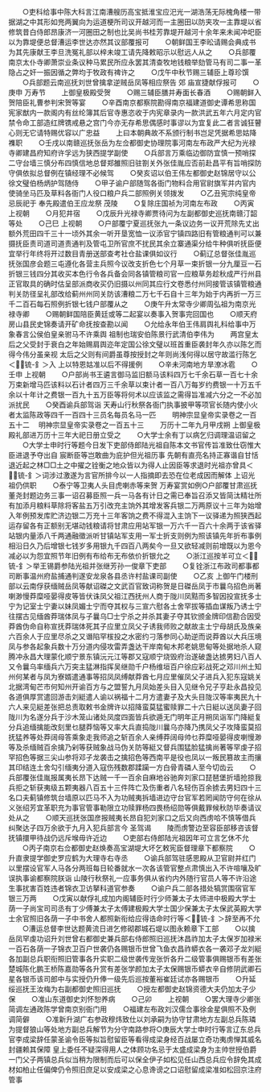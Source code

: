 <!-- { "loadSidebar": true } -->
　　○吏科给事中陈大科言江南漕艘历高宝抵淮宝应汜光一湖浩荡无际槐角楼一带据湖之中其形如兠两翼向为运道梗所司议开越河而一主圈田以防夹攻一主靠堤以省修筑昔白侍郎昂康济一河圈田之制也比吴尚书桂芳靠堤开越河十余年来未闻冲圯臣以为靠堤便总督漕运李世达亦然其议部覆报可
　　○朝鲜国王李昖请赐会典成书为其先康献王李旦洗冤礼部以梓未竣工请先降敕昭示以慰远人从之
　　○兵部覆南京太仆寺卿萧崇业条议种马累民所应永罢其清查牧地钱粮举劾管马有司二事一革隐占之奸一振因循之弊均于牧政有禆许之
　　○戊午中秋节赐三辅臣上尊珍馔
　　○兵部题云南巡抚刘世曾擒拿逆贼岳凤等相应祭告  郊  庙宣捷献俘报可
　　○庚申  万寿节
　　上御皇极殿受贺
　　○赐三辅臣膳并寿面长春酒
　　○赐朝鲜入贺陪臣礼曹参判宋贺等宴
　　○辛酉南京都察院勘得南京福建道御史谭希思称国宪家猷内一款阁内有丝纶簿其后官寺惠恣收于内宪章录内一款洪武五年六月定内官禁令命工部造红牌镌戒悬之宫门今亦无存希思偶感时事谬以为宜复此二者言诚狂瞽心则无它请特赐优容以广忠益
　　上曰本朝典故不系颁行制书岂足凭据希思姑降襍职
　　○壬戌以南赣巡抚张岳为左佥都御史协理院事河南左布政严大纪为光禄寺卿建昌府知府许孚远为狭西提学副使
　　○兵部言万乘临边御防宜慎一预哨探二守台墙三慎分布四慎信地总督郑雒照旧驻劄关外张佳胤应否前赴昌平有旨哨探防守俱依拟总督例在镇经理不必候驾
　　○癸亥诏以伯王伟左都御史赵锦居守以公徐文璧伯杨炳护驾随侍
　　○甲子谕户部随驾各衙门物料合用官尉旗军并内官内使骑坐马匹及草料各衙门人役口粮户兵二部照例关领拨发
　　○乙丑宪宗纯皇帝忌辰祀于  奉先殿遣伯王应龙祭  茂陵
　　○复除庄国祯为河南左布政
　　○丙寅  上视朝
　　○月犯井宿
　　○戊辰升光禄寺卿贾待问为左副都御史巡抚南赣汀韶等处
　　○己巳  上视朝
　　○户部覆宁夏巡抚张九一条议边务一议开荒除先丈出额外荒田四千三十一顷外其余一听开垦宽恤一议添官宁镇四路旧有管粮通判可以兼摄抚臣责司道司道责通判及管屯卫所官庶不扰民其余立寨通渠分给牛种俱听抚臣便宜举行年终将开过数目青册送部查考社仓盐课俱如议行
　　○蓟辽总督张佳胤巡抚张国彦会题三屯遵化各营主兵照今议改支折色七个月草一束折银一分九厘豆一石折银三钱四分其收买本色行令各兵备会同各镇管粮司官一应粮草务趁秋成严行州县正官取具的确时估呈部派商收买仍旧摄以州同其应行文卷悉付州同接管该镇管粮通判关防径呈礼部改给蓟州州同关防该漕粮二万七千石自十三年为始于内再折一万三千二百石每石照例折银七钱户部覆从之
　　○庚午升太常寺少卿周弘祖为南京光禄寺卿
　　○赐朝鲜国陪臣黄廷或等二起宴以奏事入贺事完回国也
　　○顺天府房山县民史锦奏请开矿命抚按查勘以闻
　　○允给永年伯王伟肩舆礼科给事中万象春言公侯伯皇亲驸马不许乘舆  祖制也瑞安伯陈景行武清伯李伟为
　　两宫皇太后之父受封于衰白之年始赐肩舆迩年定国公徐文璧以班首重臣袭封年久亦以陈乞而得今伟分虽亲视  太后之父则有间爵虽尊按授封之年则尚浅何得以居守故滥行陈乞＜锍-釒＞入  上以特恩姑准以后不得援例
　　○辛未河南地方旱潦冰雹
　　○壬申  上视朝
　　○户部尚书王遴言御马监旧额马该料四万七千余石草一百七十余万束新增马匹该料以石计者四万三千余草以束计者一百八万每岁约费银一十万五千余以十年计之费银一百九十五万臣等将何术以应该监之需得旨准减六分之一不必加派扰民
　　○癸酉谕兵部驾诣  天寿山行秋祭各衙门执事披甲等项官长随内使小火者太监陈政等四千一百四十三员名每员名马一匹
　　明神宗显皇帝实录卷之一百五十二
　明神宗显皇帝实录卷之一百五十三
　　万历十二年九月甲戌朔  上御皇极殿礼部进万历十三年大祀日册立受之
　　○大学士余有丁以病乞归调理温诏留之
　　○大学士申时行等题今日发下吏部侍郎陆光祖自陈本文书官传旨准致仕窃惟大臣进退予夺出自  宸断臣等岂敢曲为庇护但光祖历事  先朝有直亮名持正寡谐自甘恬退近起之林□□土之中擢之铨衡之地众皆以为得人止因臣等求退时光祖亦曾具＜锍-釒＞词涉过激遂为言官所排今以一人指摘即去恐在位老成因而解体  上诏光祖仍供职
　　○泰宁等卫夷人头目虎喇赤等来贺  万寿宴赏如例○户部覆甘肃巡抚董尧封题边务三事一诏召募臣照一兵一马各有计日之需已奉旨召添又皆简汰精壮所有加添月粮料草除将客盐五万引改充主饷外其增发客兵银二万两原议十三年为始增入年例预发库贮济边银二万充十三年客饷之费不得混入主饷下一议驿递为照狭西起运存留各有正额别无堪动钱粮请将甘肃应用站军银一万六千一百六十余两于该省驿站银内量添八千两通融徵派听甘镇站军支用一军士折支则例为照该镇先年折布事例相沿日久乃后增银七钱岁多用银九千四百八两矣今一旦又欲轻减则前增既以为恩今减必以为怨宜照节年旧例有布给布无布依价折银允之
　　○浙江巡按羊可立＜锍-釒＞举王锡爵参陆光祖并张继芳孙一俊章下吏部
　　○复铨浙江布政司都事都司断事温州府盐捕通判遂安龙泉各县丞许村盐课司副使
　　○乙亥  上御午门楼刑部以云南俘获缅贼岳凤等献诏磔之文武百官致词称贺是日磔岳凤于市曩乌招色尚著喇渺慢莽糜哑晏得皮等皆伏诛凤父祖江西抚州人商于陇川凤黠而多智因投宣抚多士宁为记室士宁妻以妹凤媚士宁而夺其权与三宣六慰各土舍罕拔等插血谋叛乃诱士宁往摆古见缅酋莽瑞体凤与子曩乌□士宁杀之并杀其妻子夺其钦颁金牌印信勘合因受莽酋伪命自称宣抚莽瑞体死其子应里立凤父子诱我师败之献故主士宁母胡氏及族亲六百余人于应里尽杀之又谮陷罕柭投之水密约刁落参同心助逆而说莽酋以大兵压境凤与参各起象兵数十万分道内侵攻雷弄盏达干岸南甸木邦老姚思甸等处据地杀人窥腾冲永昌大理蒙化顺宁景东镇沅元江等郡又寇顺宁烧毁府治遂破盏达掳男妇八百人又令曩乌率缅兵六万突主猛淋指挥吴继勋千户杨维垣百户徐应彩战死之邓川州土知州何某者与凤为寮婿遣通事等招凤凤缚献莽酋七月应里催凤父子进兵入犯东寇姚关北据湾甸芒市何知州开谕百方与之盟誓九月凤始差头目入见继令兄子亨赴永昌投见各道俱厚赏遣回游击刘綎遣人谕以祸福十二月方遣妻子及大头目陇汉等率夷民九十六人来见綎差张把总责取敕书金牌许以招降蛮莫猛蜜赎罪二十六日綎以送凤妻子回陇川为名遂分兵于沙木笼山诸处凤度四面皆兵欲遁无门明年正月朔凤诣军门降綎复分兵追缅擒能改刻里乜腿莽恼等又率大兵直捣陇川曩乌亦降乃携凤父子攻降蛮莫招抚猛养等处莽阔母答乘象走我师追之斩百余人亲缚莽阔母帅乜莽糜哑晏得皮喇慢渺等及杀缅贼百余擒乃剁等获贼象战马伪关防等綎又督兵围猛脸猛擒尚著等罕虔子招罕招色等据三尖山参将邓子龙袭击之擒招色等西南平是役也凤以一叛民篡故主而攘其印结连土舍勾引缅夷分道入寇伤残数郡蹂躏一方白骨青磷人至今切齿云
　　○兵部覆张佳胤报属夷长昂下达贼一千一百余自麻地谷驰奔刘家口琵琶堡折墙抢掠我兵拒之斩获夷级五颗夷器八百五十三件阵亡及伤重者八名轻伤百余掳去男妇四十三名口夫蓟镇修筑台墙原以匹马不入为功贼夷拆墙进边守台官军若罔闻防守何在徐从义张绍芳宜革职充为事官管事勒限立功赎罪杨四畏杨绍勋等俱戴罪候秋防毕奏请议处从之
　　○顺天巡抚张国彦报贼夷长昂自犯刘家口之后又向西虏哈不慎等借兵纠聚达子四万余欲于九月入犯兵部言今  圣驾谒
　　陵而虏警边至容臣部移咨该督抚镇擐甲待战仍远斥堠毋许近边
　　○吏部右侍郎陆光祖因年可立言乞休不允
　　○丙子南京右佥都御史赵焕奏高宝湖堤大坏乞敕宪臣督理章下都察院
　　○升直隶提学御史罗应鹤为大理寺右寺丞
　　○谕兵部驾驻感思殿从卫官尉并红门以里摆设官军人马各分两班每日轮番就水一次各该管官整点肃慎出入不许喧嚷及旷误执事谕都察院朕诣  山陵行秋祭礼一应事务俱从省约内外随行官员人等不许沿途生事扰害百姓违者锦衣卫访拏科道官参奏
　　○谕户兵二部各措处犒赏围宿官军银三万两
　　○戊寅以献俘礼成加内阁辅臣时行少师兼太子太师进中极殿大学士荫一子尚宝司司丞有丁少傅兼太子太傅建极殿大学士国少保兼太子太保武英殿大学士余官照旧各荫一子中书舍人都照新衔给应得诰命时行等＜锍-釒＞辞至再不允
　　○漕运总督李世达题黄流日进乞修砌郡城石堤以图永赖章下工部
　　○以擒岳凤罕虔功诏升刘世曾右都御史兼兵部右侍郎照旧巡抚沐昌祚加太子太保岁加禄米一百石各荫一子锦衣卫百户世袭仍各赐银币世曾飞鱼衣昌祚蟒衣各一袭邓子龙刘綎各加副总兵职衔照旧管事各升实职二级世袭传宠张忻各升二级管事俱赐银币有差张楚城陈化鹏王桥陈嘉勋等各升赏有差张学颜加太子太保赐银币蟒衣辛自修阴武卿石星各银币该司郎中与实授仍升俸一级先后巡按董裕崔廷试亦各赐银币
　　○升延绥巡抚王汝梅为右副都御史照旧巡抚
　　○授左都御史赵锦资德大夫仍加太子少保
　　○准山东道御史刘怀恕养病
　　○己卯
　　上视朝
　　○罢大理寺少卿张简调左通政陈学曾南京别衙门用
　　○福建左布政刘汉儒佥事徐金星俱照不及例调简僻
　　○准新升湖广右参政穆炜致仕以刘承嗣为协守甘肃地方左副总兵陈璘为提督狼山等处地方副总兵解节为分守南路参将○庚辰大学士申时行等言辽东总兵官李成梁辞任蒙圣谕令臣等拟旨慰留臣等看得成梁身经百战屡立奇功夷虏惮其威名封疆赖其保障  皇上委任不疑深得用人之体顾功名忌于太盛成梁身为主帅世授伯爵一门父子两镇总兵似当稍为限制而后可以保全伊子如松见任山西总兵应令辞免其成材如柏止任偏俾仍令照旧庶足以安成梁之心息谗谤之口诏慰留成梁准如松回京注府管事
